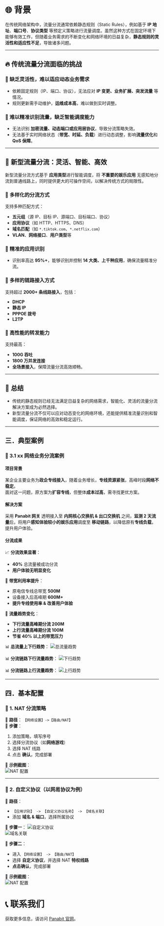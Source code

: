 # 🌐 **背景**
在传统网络架构中，流量分流通常依赖静态规则（Static Rules），例如基于 **IP 地址**、**端口号**、**协议类型** 等预定义策略进行流量调度。虽然这种方式在固定环境下能够有效工作，但随着业务需求的不断变化和网络环境的日益复杂，**静态规则的灵活性和适应性不足**，导致诸多问题。

---

## 🔥 **传统流量分流面临的挑战**

### 🔹 **缺乏灵活性，难以适应动态业务需求**  
- 依赖固定规则（IP、端口、协议），无法应对 **IP 变更、业务扩展、突发流量** 等情况。  
- 规则更新需手动维护，**运维成本高**，难以做到实时调整。  

### 🔹 **难以精准识别流量，缺乏智能调度能力**  
- 无法识别 **加密流量、动态端口或应用层协议**，导致分流策略失效。  
- 无法基于实时网络状态（**带宽、时延、负载**）进行动态调整，影响**流量优化**和**QoS 保障**。

---

## 🚀 **新型流量分流：灵活、智能、高效**

新型流量分流方式基于 **应用类型**进行智能调度，将 **不重要的娱乐应用** 无感知地分流到普通线路上，同时提供更大的可操作空间，以解决传统方式的局限性。

### 🎯 **多样化的分流方式**
支持多种匹配方式：  
- **五元组**（源 IP、目标 IP、源端口、目标端口、协议）  
- **应用协议**（如 HTTP、HTTPS、DNS）  
- **域名匹配**（如 `*.tiktok.com`、`*.netflix.com`）  
- **VLAN**、**网络接口**、**用户类型**等  

### 🎯 **精准的应用识别**
- 识别率高达 **95%+**，能够识别并控制 **14 大类、上千种应用**，确保流量精准分流。

### 🎯 **多样的链路接入方式**
支持超过 **2000+ 条线路接入**，包括：
- **DHCP**
- **静态 IP**
- **PPPOE 拨号**
- **L2TP**

### 🎯 **高性能的转发能力**
支持最高：
- **100G 吞吐**
- **1800 万并发连接**
- **全场景接入**，保障流量分流高效顺畅。

---

## 🌟 **总结**
- 传统的静态规则已经无法满足日益复杂的网络需求，智能化、灵活的流量分流解决方案成为必然选择。
- 新型流量分流不仅可以应对动态变化的网络环境，还能提供精准流量识别和智能调度，保证网络的高效和稳定运行。

---

## 三．典型案例  

### **📌 3.1 xx 网络业务分流案例**  

#### **项目背景**  
某企业主要业务为**政企专线接入**，随着业务增长，**专线资源紧张**，高峰时段**网络不稳定**。  
面对这一问题，原方案为**扩容专线**，但整体**成本过高**，需寻找更优方案。  

#### **解决方案**  
采用 **Panabit 网关** 透明接入至 **内网核心交换机 & 出口交换机** 之间，**监测 2 天流量**后，将用户**感知体验较小的娱乐应用**调度至 **移动链路**，以降低原有**专线负载**，提升用户体验。

#### **分流成果**  
📈 **分流效果显著**：
- **40%** 总流量被成功分流  
- **用户体验无明显变化**  

📌 **带宽利用率提升**：
- 原电信专线总带宽 **500M**
- 设备接入后高峰期 **600M+**
- **提升专线使用率 & 改善用户体验**  

📌 **流量趋势变化**：
- **下行流量高峰期分流 200M**
- **上行流量高峰期分流 100M**
- **节省 40% 以上的带宽压力**  

📊 **总流量上下行趋势**：
![总流量趋势](assets/total_traffic.png)  

📊 **分流链路下行流量趋势**：
![下行趋势](assets/downstream.png)  

📊 **分流链路上行流量趋势**：
![上行趋势](assets/upstream.png)  

---

## 四．基本配置  

### **🔹 1. NAT 分流策略**  
📌 **路径**： `【网络设置】->【路由/NAT】`  
📌 **步骤**：
1. 添加策略，填写序号  
2. 选择分流协议（如**网络游戏**）  
3. 选择 NAT 线路  
4. 点击 **确认**，完成部署  

📌 **示例截图**：  
![NAT 配置](assets/nat_config.png)  

---

### **🔹 2. 自定义协议（以网易协议为例）**  
📌 **路径**：
- `【应用识别】 -> 【自定义协议名称】 -> 【域名关联】`  
- 添加 **域名 & 端口**，选择所属协议  

📌 **步骤一**：
![自定义协议](assets/custom_protocol_step1.png)  
![域名关联](assets/custom_protocol_step2.png)  

📌 **步骤二**：
- 进入 `【网络设置】 -> 【路由/NAT】`  
- 选择 **自定义协议**，并选择 NAT **特权线路**  
- **点击确认**，完成部署  

📌 **示例截图**：  
![NAT 配置](assets/custom_protocol_step3.png)  

# 📞 联系我们  

获取更多信息，请访问 [Panabit 官网](https://www.panabit.com/)。

